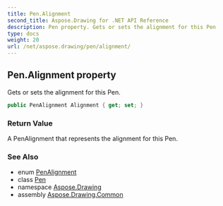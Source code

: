```yaml
---
title: Pen.Alignment
second_title: Aspose.Drawing for .NET API Reference
description: Pen property. Gets or sets the alignment for this Pen
type: docs
weight: 20
url: /net/aspose.drawing/pen/alignment/
---
```

## Pen.Alignment property

Gets or sets the alignment for this Pen.

```csharp
public PenAlignment Alignment { get; set; }
```

### Return Value

A PenAlignment that represents the alignment for this Pen.

### See Also

* enum [PenAlignment](../../../aspose.drawing.drawing2d/penalignment/)
* class [Pen](../)
* namespace [Aspose.Drawing](../../pen/)
* assembly [Aspose.Drawing.Common](../../../)


